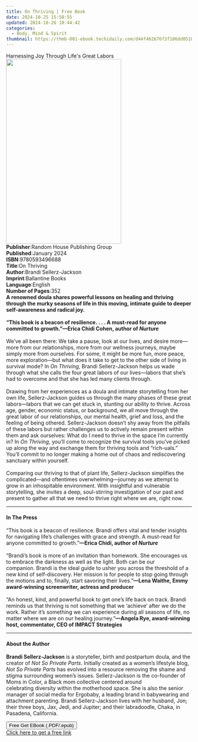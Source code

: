 ```yaml
---
title: On Thriving | Free Book
date: 2024-10-25 15:58:55
updated: 2024-10-26 10:44:42
categories:
  - Body, Mind & Spirit
thumbnail: https://thmb-001-ebook.techidaily.com/d44f462676f3f106dd051062236dce80eb80c4e82e7737dd117991a0838a4707.jpg
---
```

<main id="book-container">
  <div class="flex flex-col">
    <div class="book-brief flex-1 py-6 px-4 sm:p-6 md:py-10 md:px-8">
      <!-- brief-->
      <div class="book-brief-main">
        Harnessing Joy Through Life's Great Labors
      </div>
    </div>
    <div
      class="book-meta-info flex-1 grid gap-4 col-start-1 col-end-3 row-start-1 sm:mb-6 sm:grid-cols-4 lg:gap-6 lg:col-start-2 lg:row-end-6 lg:row-span-6 lg:mb-0"
    >
      <div
        class="book-meta-info-left place-content-center mt-4 p-4 text-sm leading-6 col-start-2 col-span-2 dark:text-slate-400"
      >
        <img
          class="w-full h-500 object-cover rounded-lg sm:h-255 sm:col-span-2 lg:col-span-full"
          src="https://img-001-ebook.techidaily.com/0e51fda9164830005864c0b638fdbecb791e97c7ffef87b4bd545f4de3a00c4b.jpg"
          alt=""
          width="312"
          height="500"
        />
      </div>
      <div
        class="book-meta-info-right mt-2 col-start-1 row-start-2 col-span-3 self-center"
      >
        <!-- meta data  -->
        <div class="flex flex-col px-4 md:px-8">
          <div class="flex-1">
            <strong>Publisher</strong>:<span class="px-2"
              >Random House Publishing Group</span
            >
          </div>
          <div class="flex-1">
            <strong>Published</strong>:<span class="px-2">January 2024</span>
          </div>
          <div class="flex-1">
            <strong>ISBN</strong>:<span class="px-2">9780593496688</span>
          </div>
          <div class="flex-1">
            <strong>Title</strong>:<span class="px-2">On Thriving</span>
          </div>
          <div class="flex-1">
            <strong>Author</strong>:<span class="px-2"
              >Brandi Sellerz-Jackson</span
            >
          </div>
          <div class="flex-1">
            <strong>Imprint</strong>:<span class="px-2">Ballantine Books</span>
          </div>
          <div class="flex-1">
            <strong>Language</strong>:<span class="px-2">English</span>
          </div>
          <div class="flex-1">
            <strong>Number of Pages</strong>:<span class="px-2">352</span>
          </div>
        </div>
      </div>
    </div>
    <div class="book-description flex-1 py-6 px-4 sm:p-6 md:py-10 md:px-8">
      <div class="book-description-main">
        <div accordion-content="" id="description">
          <b
            >A renowned doula shares powerful lessons on healing and thriving
            through the murky seasons of life in this moving, intimate guide to
            deeper self-awareness and radical joy.</b
          ><br /><br /><b
            >“This book is a beacon of resilience. . . . A must-read for anyone
            committed to growth.”—Erica Chidi Cohen, author of <i>Nurture</i></b
          ><br /><br />We’ve all been there: We take a pause, look at our lives,
          and desire more—more from our relationships, more from our wellness
          journeys, maybe simply more from ourselves. For some, it might be more
          fun, more peace, more exploration—but what does it take to get to the
          other side of living in survival mode? In <i>On Thriving,</i> Brandi
          Sellerz-Jackson helps us wade through what she calls the four great
          labors of our lives—labors that she’s had to overcome and that she has
          led many clients through.<br /><br />
          Drawing from her experiences as a doula and intimate storytelling from
          her own life, Sellerz-Jackson guides us through the many phases of
          these great labors—labors that we can get stuck in, stunting our
          ability to thrive. Across age, gender, economic status, or background,
          we all move through the great labor of our relationships, our mental
          health, grief and loss, and the feeling of being othered.
          Sellerz-Jackson doesn’t shy away from the pitfalls of these labors but
          rather challenges us to actively remain present within them and ask
          ourselves: What do I need to thrive in the space I’m currently in? In
          <i>On Thriving,</i> you’ll come to recognize the survival tools you’ve
          picked up along the way and exchange them for thriving tools and
          “rich-uals.” You’ll commit to no longer making a home out of chaos and
          rediscovering sanctuary within yourself.&nbsp;<br /><br />
          Comparing our thriving to that of plant life, Sellerz-Jackson
          simplifies the complicated—and oftentimes overwhelming—journey as we
          attempt to grow in an inhospitable environment. With insightful and
          vulnerable storytelling, she invites a deep, soul-stirring
          investigation of our past and present to gather all that we need to
          thrive right where we are, right now.
        </div>
        <div class="accordion-fader"></div>
      </div>
    </div>
    <div class="book-excerpts flex-1 py-6 px-4 sm:p-6 md:py-10 md:px-8">
      <!-- excerpts-->
      <div class="book-excerpts-main">
        <hr />
        <h4 class="placeholder placeholder-heading">
          <span>In The Press</span>
        </h4>
        <p>
          “This book is a beacon of resilience.&nbsp;Brandi offers vital and
          tender insights for navigating life’s challenges with grace and
          strength.&nbsp;A must-read for anyone committed to growth.”<b
            >—Erica Chidi, author of <i>Nurture</i></b
          ><br /><br />“Brandi’s book is more of&nbsp;an invitation&nbsp;than
          homework. She encourages us to embrace the darkness as well as the
          light. Both can be our companion.&nbsp;Brandi is the ideal guide to
          usher you across the threshold of a new kind of
          self-discovery.&nbsp;Her mission is for people to stop going through
          the motions and to, finally, start savoring their lives.”<b
            >—Lena Waithe, Emmy award-winning screenwriter, actress and
            producer</b
          ><br /><br />“An honest, kind, and powerful book to get one’s life
          back on track.&nbsp;Brandi reminds us that thriving is not something
          that we ‘achieve’ after we do the work. Rather it’s something we can
          experience during all seasons of life, no matter where we are on our
          healing journey.”<b
            >—Angela Rye, award-winning host, commentator, CEO of IMPACT
            Strategies</b
          >
        </p>
      </div>
    </div>
    <div class="book-about-author flex-1 py-6 px-4 sm:p-6 md:py-10 md:px-8">
      <!-- about author-->
      <div class="book-main-author-main">
        <hr />
        <h4 class="placeholder placeholder-heading">
          <span>About the Author</span>
        </h4>
        <p>
          <b>Brandi Sellerz-Jackson</b> is a storyteller, birth and postpartum
          doula, and the creator of <i>Not So Private Parts</i>. Initially
          created as a women’s lifestyle blog, <i>Not So Private Parts</i> has
          evolved into a&nbsp;resource removing the shame and stigma surrounding
          women’s issues. Sellerz-Jackson is&nbsp;the co-founder of Moms in
          Color, a Black mom collective centered around
          celebrating&nbsp;diversity within the motherhood space. She is also
          the senior manager of social media for Ergobaby, a leading brand in
          babywearing and attachment parenting. Brandi Sellerz-Jackson lives
          with her husband, Jon; their three boys, Jax, Jedi, and Jupiter; and
          their labradoodle, Chaka, in Pasadena, California.
        </p>
      </div>
    </div>
    <div class="book-free-get flex-1 py-6 px-4 sm:p-6 md:py-10 md:px-8">
      <button
        id="btn-free-get"
        class="bg-blue-500 hover:bg-blue-700 text-white font-bold py-2 px-4 rounded"
      >
        Free Get EBook (.PDF/.epub)
      </button>
      <div id="countdown-display" class="px-2 text-lg mt-2"></div>
      <a
        id="free-link"
        class="hidden bg-blue-500 hover:bg-blue-700 text-white font-bold py-2 px-4 rounded"
        href="https://www.ebooks.com/en-us/book/210812257/on-thriving/brandi-sellerz-jackson/"
        target="_blank"
        >Click here to get a free link</a
      >
    </div>
    <script>
      let countdownTime = 0;
      let countdownInterval = null;
      document
        .getElementById('btn-free-get')
        .addEventListener('click', startCountdown);
      function startCountdown() {
        countdownTime = new Date().getTime() + 60000 * 3;
        countdownInterval = setInterval(updateCountdown, 1000);
        document.getElementById('btn-free-get').disabled = true;
        document
          .getElementById('btn-free-get')
          .classList.add('bg-gray-500', 'cursor-not-allowed');
      }
      function updateCountdown() {
        let currentTime = new Date().getTime();
        let timeLeft = countdownTime - currentTime;
        let secondsLeft = Math.floor(timeLeft / 1000);
        document.getElementById('countdown-display').innerHTML =
          `Remaining time: ${secondsLeft} seconds.`;
        if (secondsLeft <= 0) {
          clearInterval(countdownInterval);
          document.getElementById('btn-free-get').classList.add('hidden');
          document.getElementById('free-link').classList.remove('hidden');
          document.getElementById('countdown-display').innerHTML = '';
        }
      }
    </script>
  </div>
</main>
